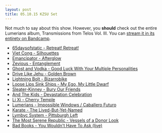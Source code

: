 ```yaml
---
layout: post
title: 05.10.15 KZSU Set
---
```


Not much to say about this show. However, you __should__ check out the entire Lumerians album, Transmissions from Telos Vol. III. You can [stream it in its entirety on Bandcamp](http://lumerians.bandcamp.com/album/transmissions-from-telos-vol-iii).

<!-- more -->

- [65daysofstatic - Retreat! Retreat!](https://soundcloud.com/65daysofstatic/retreat-retreat)
- [Viet Cong - Silhouettes](https://www.youtube.com/watch?v=zW1kP99mok4)
- [Emancipator - Afterglow](http://emancipator.bandcamp.com/track/afterglow)
- [Zevious - Entanglement](http://cuneiformrecords.bandcamp.com/track/entanglement-2)
- [Ghost and Vodka - Good Luck With Your Multiple Personalities](https://www.youtube.com/watch?v=vh-fAq6od8U)
- [Drive Like Jehu - Golden Brown](https://www.youtube.com/watch?v=n1J03cdDn-0)
- [Lightning Bolt - Bizarrobike](https://www.youtube.com/watch?v=b20HEm6TZxk)
- [Loose Lips Sink Ships - My Ego, My Little Dwarf](http://looselipssinkships.bandcamp.com/track/my-ego-my-little-dwarf)
- [Sleater-Kinney - Bury Our Friends](http://sleaterkinney.bandcamp.com/track/bury-our-friends)
- [And The Kids - Devastation Celebration](https://www.youtube.com/watch?v=fXryr5Kh1jM)
- [Li Xi - Cherry Temple](http://lixi.bandcamp.com/track/cherry-temple)
- [Lumerians - Impossible Windows / Caballero Futuro](http://lumerians.bandcamp.com/track/impossible-window-caballero-futuro)
- [Karate - The Lived-But-Yet-Named](https://www.youtube.com/watch?v=lTS7ZsIjMxE)
- [Lymbyc System - Pittsburgh Left](http://lymbycsystym.bandcamp.com/track/pittsburgh-left)
- [The Most Serene Republic - Vessels of a Donor Look](https://www.youtube.com/watch?v=gDTXQoHgrIk)
- [Bad Books - You Wouldn't Have To Ask (live)](https://www.youtube.com/watch?v=USrFGNakCYs)
